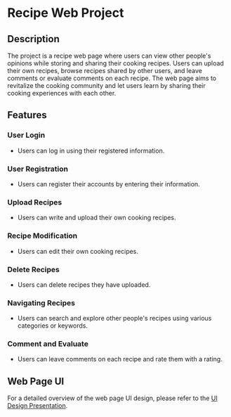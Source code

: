 # Recipe Web Project

## Description
The project is a recipe web page where users can view other people's opinions while storing and sharing their cooking recipes. Users can upload their own recipes, browse recipes shared by other users, and leave comments or evaluate comments on each recipe. The web page aims to revitalize the cooking community and let users learn by sharing their cooking experiences with each other.

## Features

### User Login
- Users can log in using their registered information.
### User Registration
- Users can register their accounts by entering their information.
### Upload Recipes
- Users can write and upload their own cooking recipes.
### Recipe Modification
- Users can edit their own cooking recipes.
### Delete Recipes
- Users can delete recipes they have uploaded.
### Navigating Recipes
- Users can search and explore other people's recipes using various categories or keywords.
### Comment and Evaluate
- Users can leave comments on each recipe and rate them with a rating.

## Web Page UI
For a detailed overview of the web page UI design, please refer to the [UI Design Presentation](./docs/UI_Design.pptx).

